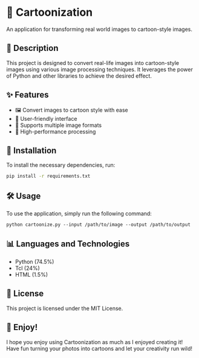 # 🎨 Cartoonization
An application for transforming real world images to cartoon-style images.

## 📖 Description
This project is designed to convert real-life images into cartoon-style images using various image processing techniques. It leverages the power of Python and other libraries to achieve the desired effect.


## ✨ Features

- 🖼️ Convert images to cartoon style with ease
- 🔧 User-friendly interface
- 📂 Supports multiple image formats
- 🚀 High-performance processing

## 🚀 Installation

To install the necessary dependencies, run:

```bash
pip install -r requirements.txt
```

## 🛠️ Usage
To use the application, simply run the following command:
```
python cartoonize.py --input /path/to/image --output /path/to/output
```

## 📊 Languages and Technologies
- Python (74.5%)
- Tcl (24%)
- HTML (1.5%)

## 📜 License
This project is licensed under the MIT License.

## 🎉 Enjoy!
I hope you enjoy using Cartoonization as much as I enjoyed creating it! Have fun turning your photos into cartoons and let your creativity run wild!
